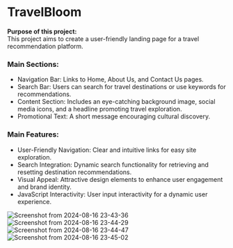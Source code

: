 <h1>TravelBloom</h1>

<p><strong>Purpose of this project:</strong><br>
This project aims to create a user-friendly landing page for a travel recommendation platform. </p>

### Main Sections:

- Navigation Bar: Links to Home, About Us, and Contact Us pages.
- Search Bar: Users can search for travel destinations or use keywords for recommendations.
- Content Section: Includes an eye-catching background image, social media icons, and a headline promoting travel exploration.
- Promotional Text: A short message encouraging cultural discovery.


### Main Features:

- User-Friendly Navigation: Clear and intuitive links for easy site exploration.
- Search Integration: Dynamic search functionality for retrieving and resetting destination recommendations.
- Visual Appeal: Attractive design elements to enhance user engagement and brand identity.
- JavaScript Interactivity: User input interactivity for a dynamic user experience.

![Screenshot from 2024-08-16 23-43-36](https://github.com/user-attachments/assets/94057d2d-9b00-4393-a66f-ce0b386c0c22)
![Screenshot from 2024-08-16 23-44-29](https://github.com/user-attachments/assets/aecac61b-5db6-4833-8681-ef3dfdf972c7)
![Screenshot from 2024-08-16 23-44-47](https://github.com/user-attachments/assets/be76dd74-f826-482d-b1b9-cf1077e19649)
![Screenshot from 2024-08-16 23-45-02](https://github.com/user-attachments/assets/4c465059-c8c5-48a0-a868-436a22f2eebd)

